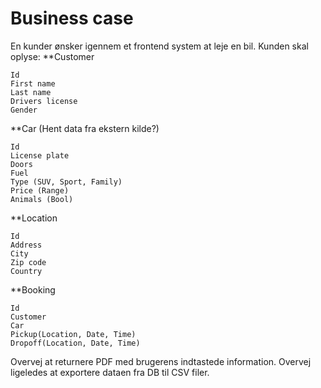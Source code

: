 # Business case

En kunder ønsker igennem et frontend system at leje en bil. Kunden skal oplyse:
**Customer
```
Id
First name
Last name
Drivers license
Gender
```
**Car (Hent data fra ekstern kilde?)
```
Id
License plate
Doors
Fuel
Type (SUV, Sport, Family)
Price (Range)
Animals (Bool)
```
**Location
```
Id
Address
City
Zip code
Country
```
**Booking
```
Id
Customer
Car
Pickup(Location, Date, Time)
Dropoff(Location, Date, Time)
```

Overvej at returnere PDF med brugerens indtastede information. Overvej ligeledes at exportere dataen fra DB til CSV filer.
